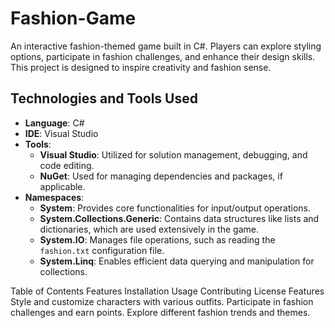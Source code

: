 # Fashion-Game
An interactive fashion-themed game built in C#. Players can explore styling options, participate in fashion challenges, and enhance their design skills. This project is designed to inspire creativity and fashion sense.

## Technologies and Tools Used

- **Language**: C#
- **IDE**: Visual Studio
- **Tools**:
  - **Visual Studio**: Utilized for solution management, debugging, and code editing.
  - **NuGet**: Used for managing dependencies and packages, if applicable.
- **Namespaces**:
  - **System**: Provides core functionalities for input/output operations.
  - **System.Collections.Generic**: Contains data structures like lists and dictionaries, which are used extensively in the game.
  - **System.IO**: Manages file operations, such as reading the `fashion.txt` configuration file.
  - **System.Linq**: Enables efficient data querying and manipulation for collections.


Table of Contents
Features
Installation
Usage
Contributing
License
Features
Style and customize characters with various outfits.
Participate in fashion challenges and earn points.
Explore different fashion trends and themes.
